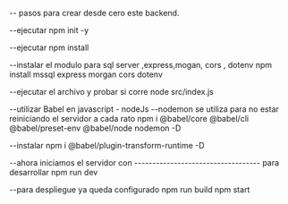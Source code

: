 -- pasos para crear desde cero este backend.

--ejecutar
npm init -y

--ejecutar
npm install

--instalar el modulo para sql server ,express,mogan, cors , dotenv
npm install mssql express morgan cors dotenv

--ejecutar el archivo y probar si corre
node src/index.js

--utilizar  Babel en javascript - nodeJs
--nodemon se utiliza para no estar reiniciando el servidor a cada rato
npm i @babel/core @babel/cli @babel/preset-env @babel/node nodemon -D

--instalar
npm i @babel/plugin-transform-runtime -D


--ahora iniciamos el servidor con ----------------------------------- para desarrollar
npm run dev




--para despliegue ya queda configurado
npm run build
npm start